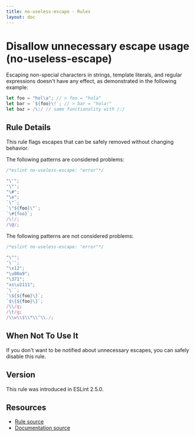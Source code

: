 ```yaml
---
title: no-useless-escape - Rules
layout: doc
---
```

<!-- Note: No pull requests accepted for this file. See README.md in the root directory for details. -->

# Disallow unnecessary escape usage (no-useless-escape)

Escaping non-special characters in strings, template literals, and regular expressions doesn't have any effect, as demonstrated in the following example:

```js
let foo = "hol\a"; // > foo = "hola"
let bar = `${foo}\!`; // > bar = "hola!"
let baz = /\:/ // same functionality with /:/
```

## Rule Details

This rule flags escapes that can be safely removed without changing behavior.

The following patterns are considered problems:

```js
/*eslint no-useless-escape: "error"*/

"\'";
'\"';
"\#";
"\e";
`\"`;
`\"${foo}\"`;
`\#{foo}`;
/\!/;
/\@/;

```

The following patterns are not considered problems:

```js
/*eslint no-useless-escape: "error"*/

"\"";
'\'';
"\x12";
"\u00a9";
"\371";
"xs\u2111";
`\``;
`\${${foo}\}`;
`$\{${foo}\}`;
/\\/g;
/\t/g;
/\\w\\$\\*\\^\\./;

```

## When Not To Use It

If you don't want to be notified about unnecessary escapes, you can safely disable this rule.

## Version

This rule was introduced in ESLint 2.5.0.

## Resources

* [Rule source](https://github.com/eslint/eslint/tree/master/lib/rules/no-useless-escape.js)
* [Documentation source](https://github.com/eslint/eslint/tree/master/docs/rules/no-useless-escape.md)
